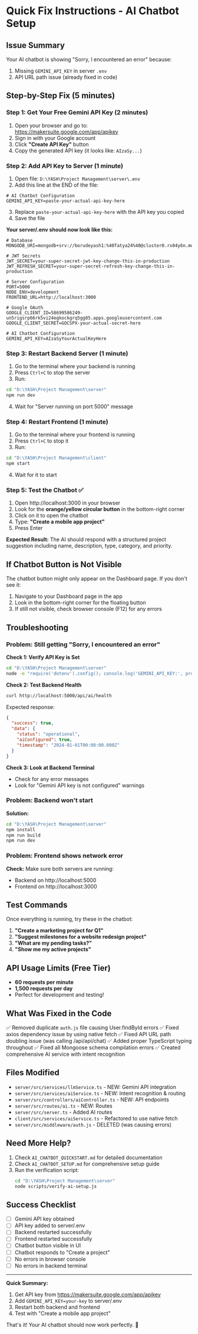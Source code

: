 # Quick Fix Instructions - AI Chatbot Setup

## Issue Summary
Your AI chatbot is showing "Sorry, I encountered an error" because:
1. Missing `GEMINI_API_KEY` in server `.env`
2. API URL path issue (already fixed in code)

## Step-by-Step Fix (5 minutes)

### Step 1: Get Your Free Gemini API Key (2 minutes)

1. Open your browser and go to: https://makersuite.google.com/app/apikey
2. Sign in with your Google account
3. Click **"Create API Key"** button
4. Copy the generated API key (it looks like: `AIzaSy...`)

### Step 2: Add API Key to Server (1 minute)

1. Open file: `D:\YASH\Project Management\server\.env`
2. Add this line at the END of the file:

```
# AI Chatbot Configuration
GEMINI_API_KEY=paste-your-actual-api-key-here
```

3. Replace `paste-your-actual-api-key-here` with the API key you copied
4. Save the file

**Your server/.env should now look like this:**
```
# Database
MONGODB_URI=mongodb+srv://borudeyash1:%40Tatya24%40@cluster0.rx04y6n.mongodb.net/Project_management

# JWT Secrets
JWT_SECRET=your-super-secret-jwt-key-change-this-in-production
JWT_REFRESH_SECRET=your-super-secret-refresh-key-change-this-in-production

# Server Configuration
PORT=5000
NODE_ENV=development
FRONTEND_URL=http://localhost:3000

# Google OAuth
GOOGLE_CLIENT_ID=58699586249-un5rigsrp66rk5vi24egkockgrq5gg85.apps.googleusercontent.com
GOOGLE_CLIENT_SECRET=GOCSPX-your-actual-secret-here

# AI Chatbot Configuration
GEMINI_API_KEY=AIzaSyYourActualKeyHere
```

### Step 3: Restart Backend Server (1 minute)

1. Go to the terminal where your backend is running
2. Press `Ctrl+C` to stop the server
3. Run:
```bash
cd "D:\YASH\Project Management\server"
npm run dev
```
4. Wait for "Server running on port 5000" message

### Step 4: Restart Frontend (1 minute)

1. Go to the terminal where your frontend is running
2. Press `Ctrl+C` to stop it
3. Run:
```bash
cd "D:\YASH\Project Management\client"
npm start
```
4. Wait for it to start

### Step 5: Test the Chatbot ✅

1. Open http://localhost:3000 in your browser
2. Look for the **orange/yellow circular button** in the bottom-right corner
3. Click on it to open the chatbot
4. Type: **"Create a mobile app project"**
5. Press Enter

**Expected Result:** The AI should respond with a structured project suggestion including name, description, type, category, and priority.

## If Chatbot Button is Not Visible

The chatbot button might only appear on the Dashboard page. If you don't see it:

1. Navigate to your Dashboard page in the app
2. Look in the bottom-right corner for the floating button
3. If still not visible, check browser console (F12) for any errors

## Troubleshooting

### Problem: Still getting "Sorry, I encountered an error"

**Check 1: Verify API Key is Set**
```bash
cd "D:\YASH\Project Management\server"
node -e "require('dotenv').config(); console.log('GEMINI_API_KEY:', process.env.GEMINI_API_KEY ? 'Set ✓' : 'Missing ✗');"
```

**Check 2: Test Backend Health**
```bash
curl http://localhost:5000/api/ai/health
```

Expected response:
```json
{
  "success": true,
  "data": {
    "status": "operational",
    "aiConfigured": true,
    "timestamp": "2024-01-01T00:00:00.000Z"
  }
}
```

**Check 3: Look at Backend Terminal**
- Check for any error messages
- Look for "Gemini API key is not configured" warnings

### Problem: Backend won't start

**Solution:**
```bash
cd "D:\YASH\Project Management\server"
npm install
npm run build
npm run dev
```

### Problem: Frontend shows network error

**Check:** Make sure both servers are running:
- Backend on http://localhost:5000
- Frontend on http://localhost:3000

## Test Commands

Once everything is running, try these in the chatbot:

1. **"Create a marketing project for Q1"**
2. **"Suggest milestones for a website redesign project"**
3. **"What are my pending tasks?"**
4. **"Show me my active projects"**

## API Usage Limits (Free Tier)

- **60 requests per minute**
- **1,500 requests per day**
- Perfect for development and testing!

## What Was Fixed in the Code

✅ Removed duplicate `auth.js` file causing User.findById errors
✅ Fixed axios dependency issue by using native fetch
✅ Fixed API URL path doubling issue (was calling /api/api/chat)
✅ Added proper TypeScript typing throughout
✅ Fixed all Mongoose schema compilation errors
✅ Created comprehensive AI service with intent recognition

## Files Modified

- `server/src/services/llmService.ts` - NEW: Gemini API integration
- `server/src/services/aiService.ts` - NEW: Intent recognition & routing
- `server/src/controllers/aiController.ts` - NEW: API endpoints
- `server/src/routes/ai.ts` - NEW: Routes
- `server/src/server.ts` - Added AI routes
- `client/src/services/aiService.ts` - Refactored to use native fetch
- `server/src/middleware/auth.js` - DELETED (was causing errors)

## Need More Help?

1. Check `AI_CHATBOT_QUICKSTART.md` for detailed documentation
2. Check `AI_CHATBOT_SETUP.md` for comprehensive setup guide
3. Run the verification script:
   ```bash
   cd "D:\YASH\Project Management\server"
   node scripts/verify-ai-setup.js
   ```

## Success Checklist

- [ ] Gemini API key obtained
- [ ] API key added to server/.env
- [ ] Backend restarted successfully
- [ ] Frontend restarted successfully
- [ ] Chatbot button visible in UI
- [ ] Chatbot responds to "Create a project"
- [ ] No errors in browser console
- [ ] No errors in backend terminal

---

**Quick Summary:**
1. Get API key from https://makersuite.google.com/app/apikey
2. Add `GEMINI_API_KEY=your-key` to server/.env
3. Restart both backend and frontend
4. Test with "Create a mobile app project"

That's it! Your AI chatbot should now work perfectly. 🎉